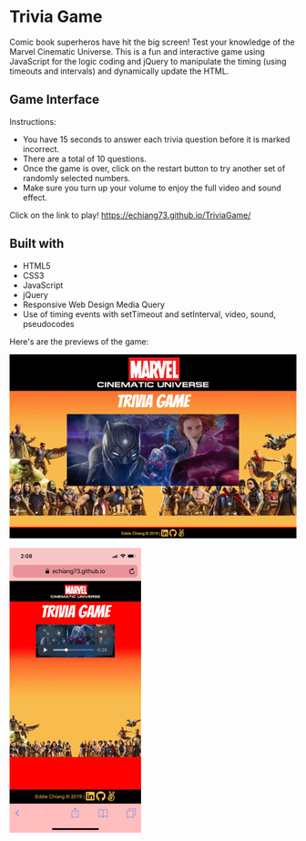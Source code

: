 # Trivia Game
Comic book superheros have hit the big screen! Test your knowledge of the Marvel Cinematic Universe. This is a fun and interactive game using JavaScript for the logic coding and jQuery to manipulate the timing (using timeouts and intervals) and dynamically update the HTML.

## Game Interface
Instructions:
* You have 15 seconds to answer each trivia question before it is marked incorrect.
* There are a total of 10 questions.
* Once the game is over, click on the restart button to try another set of randomly selected numbers.
* Make sure you turn up your volume to enjoy the full video and sound effect.

Click on the link to play!
https://echiang73.github.io/TriviaGame/

## Built with
* HTML5
* CSS3
* JavaScript
* jQuery
* Responsive Web Design Media Query
* Use of timing events with setTimeout and setInterval, video, sound, pseudocodes

Here's are the previews of the game:

![](assets/images/gamepreview.gif "gif")

![](assets/images/mobilegamepreview.gif "gif")